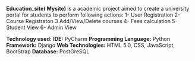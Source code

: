 **Education_site( Mysite)** is a academic project aimed to create a university portal for students to perform following actions:
1- User Registration
2- Course Registraton
3 Add/View/Delete courses
4- Fees calculation
5- Student View 
6- Admin View

**Technology used:**
**IDE:** PyCharm
**Programming Language:** Python
**Framework:** Django 
**Web Technologies:** HTML 5.0, CSS, JavaScript, BootStrap
**Database:** PostGreSQL
